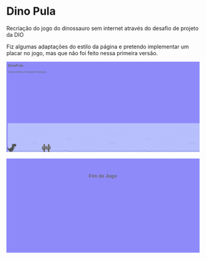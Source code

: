 # Dino Pula

Recriação do jogo do dinossauro sem internet através do desafio de projeto da DIO


Fiz algumas adaptações do estilo da página e pretendo implementar um placar no jogo, mas que não foi feito nessa primeira versão.

![](https://github.com/DayaneAlRodrigues/DinoPula/blob/main/jog.png)

![](https://github.com/DayaneAlRodrigues/DinoPula/blob/main/fim.png)




